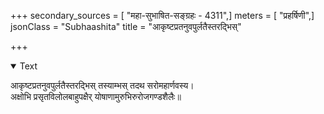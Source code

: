 +++
secondary_sources = [ "महा-सुभाषित-सङ्ग्रहः - 4311",]
meters = [ "प्रहर्षिणी",]
jsonClass = "Subhaashita"
title = "आकृष्टप्रतनुवपुर्लतैस्तरद्भिस्"

+++

<details open><summary>Text</summary>

आकृष्टप्रतनुवपुर्लतैस्तरद्भिस् तस्याम्भस् तदथ सरोमहार्णवस्य।  
अक्षोभि प्रसृतविलोलबाहुपक्षैर् योषाणामुरुभिरुरोजगण्डशैलैः॥
</details>
